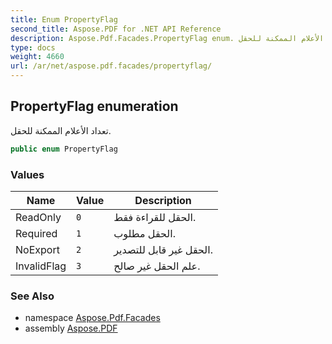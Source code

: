 ```yaml
---
title: Enum PropertyFlag
second_title: Aspose.PDF for .NET API Reference
description: Aspose.Pdf.Facades.PropertyFlag enum. تعداد الأعلام الممكنة للحقل
type: docs
weight: 4660
url: /ar/net/aspose.pdf.facades/propertyflag/
---
```

## PropertyFlag enumeration

تعداد الأعلام الممكنة للحقل.

```csharp
public enum PropertyFlag
```

### Values

| Name | Value | Description |
| --- | --- | --- |
| ReadOnly | `0` | الحقل للقراءة فقط. |
| Required | `1` | الحقل مطلوب. |
| NoExport | `2` | الحقل غير قابل للتصدير. |
| InvalidFlag | `3` | علم الحقل غير صالح. |

### See Also

* namespace [Aspose.Pdf.Facades](../../aspose.pdf.facades/)
* assembly [Aspose.PDF](../../)